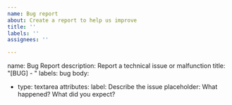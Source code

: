 ```yaml
---
name: Bug report
about: Create a report to help us improve
title: ''
labels: ''
assignees: ''

---
```


name: Bug Report
description: Report a technical issue or malfunction
title: "[BUG] - "
labels: bug
body:
  - type: textarea
    attributes:
      label: Describe the issue
      placeholder: What happened? What did you expect?
